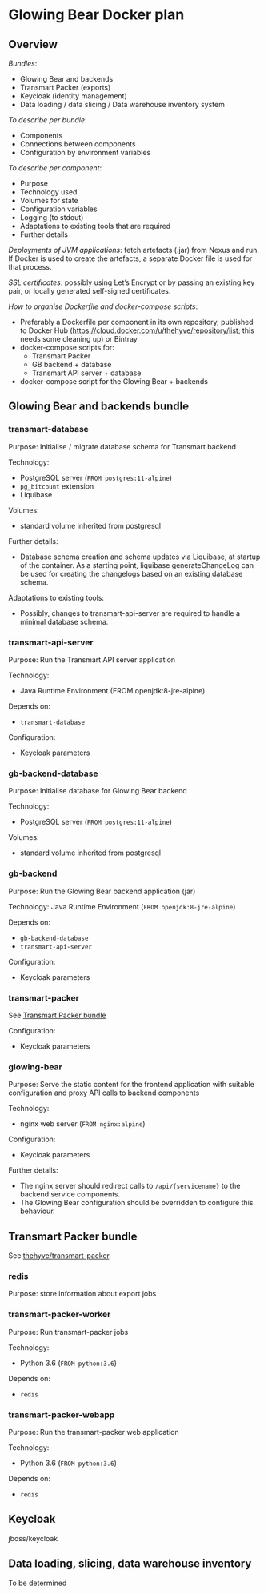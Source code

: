 # Glowing Bear Docker plan


## Overview

*Bundles*:
- Glowing Bear and backends
- Transmart Packer (exports)
- Keycloak (identity management)
- Data loading / data slicing / Data warehouse inventory system

*To describe per bundle*:
- Components
- Connections between components
- Configuration by environment variables

*To describe per component*:
- Purpose
- Technology used
- Volumes for state
- Configuration variables
- Logging (to stdout)
- Adaptations to existing tools that are required
- Further details

*Deployments of JVM applications*: fetch artefacts (.jar) from Nexus and run.
If Docker is used to create the artefacts, a separate Docker file is used for that process.

*SSL certificates*: possibly using Let’s Encrypt or by passing an existing key pair, or locally generated self-signed certificates.

*How to organise Dockerfile and docker-compose scripts*:
- Preferably a Dockerfile per component in its own repository, published to Docker Hub (https://cloud.docker.com/u/thehyve/repository/list; this needs some cleaning up) or Bintray
- docker-compose scripts for:
  - Transmart Packer
  - GB backend + database
  - Transmart API server + database
- docker-compose script for the Glowing Bear + backends



## Glowing Bear and backends bundle


### transmart-database

Purpose:
Initialise / migrate database schema for Transmart backend

Technology:
- PostgreSQL server (`FROM postgres:11-alpine`)
- `pg_bitcount` extension
- Liquibase

Volumes:
- standard volume inherited from postgresql

Further details:
- Database schema creation and schema updates via Liquibase, at startup of the container. As a starting point, liquibase generateChangeLog can be used for creating the changelogs based on an existing database schema.

Adaptations to existing tools:
- Possibly, changes to transmart-api-server are required to handle a minimal database schema.


### transmart-api-server

Purpose:
Run the Transmart API server application

Technology:
- Java Runtime Environment (FROM openjdk:8-jre-alpine)

Depends on:
- `transmart-database`

Configuration:
- Keycloak parameters


### gb-backend-database

Purpose:
Initialise database for Glowing Bear backend

Technology:
- PostgreSQL server (`FROM postgres:11-alpine`)

Volumes:
- standard volume inherited from postgresql


### gb-backend

Purpose:
Run the Glowing Bear backend application (jar)

Technology:
Java Runtime Environment (`FROM openjdk:8-jre-alpine`)

Depends on:
- `gb-backend-database`
- `transmart-api-server`

Configuration:
- Keycloak parameters


### transmart-packer

See [Transmart Packer bundle](#transmart-packer-bundle)

Configuration:
- Keycloak parameters


### glowing-bear

Purpose:
Serve the static content for the frontend application with suitable configuration and proxy API calls to backend components

Technology:
- nginx web server (`FROM nginx:alpine`)

Configuration:
- Keycloak parameters

Further details:
- The nginx server should redirect calls to `/api/{servicename}` to the backend service components.
- The Glowing Bear configuration should be overridden to configure this behaviour.



## Transmart Packer bundle

See [thehyve/transmart-packer](https://github.com/thehyve/transmart-packer/blob/master/docker-compose.yml).


### redis

Purpose: store information about export jobs


### transmart-packer-worker

Purpose: Run transmart-packer jobs

Technology:
- Python 3.6 (`FROM python:3.6`)

Depends on:
- `redis`


### transmart-packer-webapp

Purpose:
Run the transmart-packer web application

Technology:
- Python 3.6 (`FROM python:3.6`)

Depends on:
- `redis`



## Keycloak

jboss/keycloak



## Data loading, slicing, data warehouse inventory

To be determined

